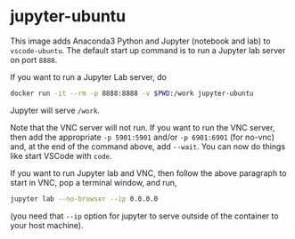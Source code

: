 # jupyter-ubuntu

This image adds Anaconda3 Python and Jupyter (notebook and lab) to `vscode-ubuntu`. The default start up command is to run a Jupyter lab server on port `8888`. 

If you want to run a Jupyter Lab server, do

```bash
docker run -it --rm -p 8888:8888 -v $PWD:/work jupyter-ubuntu
```

Jupyter will serve `/work`. 

Note that the VNC server will not run. If you want to run the VNC server, then add the appropriate `-p 5901:5901` and/or `-p 6901:6901` (for no-vnc) and, at the end of the command above, add `--wait`.  You can now do things like start VSCode with `code`. 

If you want to run Jupyter lab and VNC, then follow the above paragraph to start in VNC, pop a terminal window, and run, 
```bash
jupyter lab --no-browser --ip 0.0.0.0
```
(you need that `--ip` option for jupyter to serve outside of the container to your host machine).